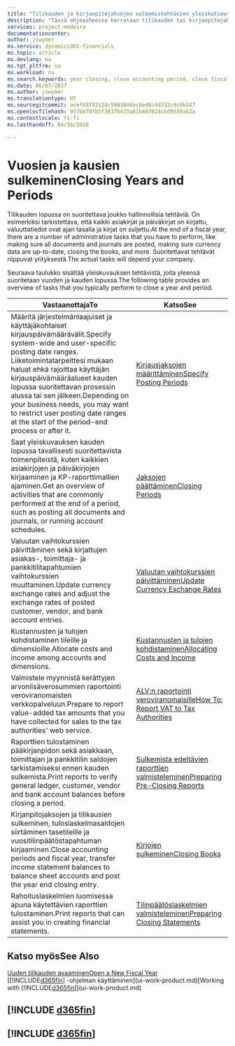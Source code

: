 ```yaml
---
title: "Tilikauden ja kirjanpitojaksojen sulkemistehtävien yleiskatsaus | Microsoft Docs"
description: "Tässä ohjeaiheessa kerrotaan tilikauden tai kirjanpitojakson sulkemistehtävistä, joita ovat esimerkiksi varmistaminen, että asiakirjat ja päiväkirjat on kirjattu, ja pankkitilien saldojen tarkistaminen."
services: project-madeira
documentationcenter: 
author: jswymer
ms.service: dynamics365-financials
ms.topic: article
ms.devlang: na
ms.tgt_pltfrm: na
ms.workload: na
ms.search.keywords: year closing, close accounting period, close fiscal year, bank account detailed trial balance
ms.date: 06/07/2017
ms.author: jswymer
ms.translationtype: HT
ms.sourcegitcommit: acef03f32124c5983846bc6ed0c4d332c9c8b347
ms.openlocfilehash: 937b470fb5f3837b415a81b4d3924cbd5530a52a
ms.contentlocale: fi-fi
ms.lasthandoff: 04/16/2018

---
```

# <a name="closing-years-and-periods"></a><span data-ttu-id="11293-103">Vuosien ja kausien sulkeminen</span><span class="sxs-lookup"><span data-stu-id="11293-103">Closing Years and Periods</span></span>
<span data-ttu-id="11293-104">Tilikauden lopussa on suoritettava joukko hallinnollisia tehtäviä. On esimerkiksi tarkistettava, että kaikki asiakirjat ja päiväkirjat on kirjattu, valuuttatiedot ovat ajan tasalla ja kirjat on suljettu.</span><span class="sxs-lookup"><span data-stu-id="11293-104">At the end of a fiscal year, there are a number of administrative tasks that you have to perform, like making sure all documents and journals are posted, making sure currency data are up-to-date, closing the books, and more.</span></span> <span data-ttu-id="11293-105">Suoritettavat tehtävät riippuvat yrityksestä.</span><span class="sxs-lookup"><span data-stu-id="11293-105">The actual tasks will depend your company.</span></span>

<span data-ttu-id="11293-106">Seuraava taulukko sisältää yleiskuvauksen tehtävistä, joita yleensä suoritetaan vuoden ja kauden lopussa.</span><span class="sxs-lookup"><span data-stu-id="11293-106">The following table provides an overview of tasks that you typically perform to close a year and period.</span></span>

| <span data-ttu-id="11293-107">Vastaanottaja</span><span class="sxs-lookup"><span data-stu-id="11293-107">To</span></span> | <span data-ttu-id="11293-108">Katso</span><span class="sxs-lookup"><span data-stu-id="11293-108">See</span></span> |
| --- | --- |
| <span data-ttu-id="11293-109">Määritä järjestelmänlaajuiset ja käyttäjäkohtaiset kirjauspäivämäärävälit.</span><span class="sxs-lookup"><span data-stu-id="11293-109">Specify system-wide and user-specific posting date ranges.</span></span> <span data-ttu-id="11293-110">Liiketoimintatarpeittesi mukaan haluat ehkä rajoittaa käyttäjän kirjauspäivämääräalueet kauden lopussa suoritettavan prosessin alussa tai sen jälkeen.</span><span class="sxs-lookup"><span data-stu-id="11293-110">Depending on your business needs, you may want to restrict user posting date ranges at the start of the period-end process or after it.</span></span> |[<span data-ttu-id="11293-111">Kirjausjaksojen määrittäminen</span><span class="sxs-lookup"><span data-stu-id="11293-111">Specify Posting Periods</span></span>](finance-how-specify-posting-periods.md) |
| <span data-ttu-id="11293-112">Saat yleiskuvauksen kauden lopussa tavallisesti suoritettavista toimenpiteistä, kuten kaikkien asiakirjojen ja päiväkirjojen kirjaaminen ja KP-raporttimallien ajaminen.</span><span class="sxs-lookup"><span data-stu-id="11293-112">Get an overview of activities that are commonly performed at the end of a period, such as posting all documents and journals, or running account schedules.</span></span> |[<span data-ttu-id="11293-113">Jaksojen päättäminen</span><span class="sxs-lookup"><span data-stu-id="11293-113">Closing Periods</span></span>](year-how-complete-period-end-processes.md) |
| <span data-ttu-id="11293-114">Valuutan vaihtokurssien päivittäminen sekä kirjattujen asiakas-, toimittaja- ja pankkitilitapahtumien vaihtokurssien muuttaminen.</span><span class="sxs-lookup"><span data-stu-id="11293-114">Update currency exchange rates and adjust the exchange rates of posted customer, vendor, and bank account entries.</span></span> |[<span data-ttu-id="11293-115">Valuutan vaihtokurssien päivittäminen</span><span class="sxs-lookup"><span data-stu-id="11293-115">Update Currency Exchange Rates</span></span>](finance-how-update-currencies.md) |
| <span data-ttu-id="11293-116">Kustannusten ja tulojen kohdistaminen tileille ja dimensioille.</span><span class="sxs-lookup"><span data-stu-id="11293-116">Allocate costs and income among accounts and dimensions.</span></span> |[<span data-ttu-id="11293-117">Kustannusten ja tulojen kohdistaminen</span><span class="sxs-lookup"><span data-stu-id="11293-117">Allocating Costs and Income</span></span>](year-allocate-costs-income.md) |
| <span data-ttu-id="11293-118">Valmistele myynnistä kerättyjen arvonlisäverosummien raportointi veroviranomaisten verkkopalveluun.</span><span class="sxs-lookup"><span data-stu-id="11293-118">Prepare to report value-added tax amounts that you have collected for sales to the tax authorities' web service.</span></span> |[<span data-ttu-id="11293-119">ALV:n raportointi veroviranomaisille</span><span class="sxs-lookup"><span data-stu-id="11293-119">How To: Report VAT to Tax Authorities</span></span>](finance-how-report-vat.md)|
| <span data-ttu-id="11293-120">Raporttien tulostaminen pääkirjanpidon sekä asiakkaan, toimittajan ja pankkitilin saldojen tarkistamiseksi ennen kauden sulkemista.</span><span class="sxs-lookup"><span data-stu-id="11293-120">Print reports to verify general ledger, customer, vendor and bank account balances before closing a period.</span></span> |[<span data-ttu-id="11293-121">Sulkemista edeltävien raporttien valmisteleminen</span><span class="sxs-lookup"><span data-stu-id="11293-121">Preparing Pre-Closing Reports</span></span>](year-prepare-preclose-reports.md) |
| <span data-ttu-id="11293-122">Kirjanpitojaksojen ja tilikausien sulkeminen, tuloslaskelmasaldojen siirtäminen tasetileille ja vuositilinpäätöstapahtuman kirjaaminen.</span><span class="sxs-lookup"><span data-stu-id="11293-122">Close accounting periods and fiscal year, transfer income statement balances to balance sheet accounts and post the year end closing entry.</span></span> |[<span data-ttu-id="11293-123">Kirjojen sulkeminen</span><span class="sxs-lookup"><span data-stu-id="11293-123">Closing Books</span></span>](year-close-books.md) |
| <span data-ttu-id="11293-124">Rahoituslaskelmien luomisessa apuna käytettävien raporttien tulostaminen.</span><span class="sxs-lookup"><span data-stu-id="11293-124">Print reports that can assist you in creating financial statements.</span></span> |[<span data-ttu-id="11293-125">Tilinpäätöslaskelmien valmisteleminen</span><span class="sxs-lookup"><span data-stu-id="11293-125">Preparing Closing Statements</span></span>](year-prepare-close-statement.md) |

## <a name="see-also"></a><span data-ttu-id="11293-126">Katso myös</span><span class="sxs-lookup"><span data-stu-id="11293-126">See Also</span></span>
[<span data-ttu-id="11293-127">Uuden tilikauden avaaminen</span><span class="sxs-lookup"><span data-stu-id="11293-127">Open a New Fiscal Year</span></span>](finance-how-open-new-fiscal-year.md)  
<span data-ttu-id="11293-128">[[!INCLUDE[d365fin](includes/d365fin_md.md)] -ohjelman käyttäminen](ui-work-product.md)</span><span class="sxs-lookup"><span data-stu-id="11293-128">[Working with [!INCLUDE[d365fin](includes/d365fin_md.md)]](ui-work-product.md)</span></span>

## [!INCLUDE [d365fin](includes/free_trial_md.md)]  
## [!INCLUDE [d365fin](includes/training_link_md.md)]


